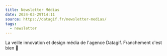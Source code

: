 ```yaml
---
title: Newsletter Médias
date: 2024-03-29T14:11
source: https://datagif.fr/newsletter-medias/
tags:
  - newsletter
---
```

La veille innovation et design média de l'agence Datagif. Franchement c'est bien 👏
